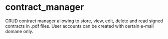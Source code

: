 # contract_manager

CRUD contract manager allowing to store, view, edit, delete and read signed contracts in .pdf files. User accounts can be created with certain e-mail domane only.  
